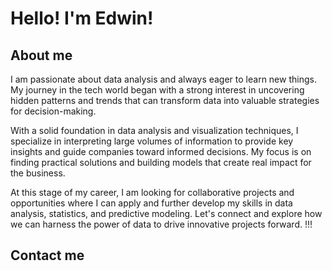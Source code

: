 # Hello!  I'm Edwin! 


## About me
I am passionate about data analysis and always eager to learn new things. My journey in the tech world began with a strong interest in uncovering hidden patterns and trends that can transform data into valuable strategies for decision-making.

With a solid foundation in data analysis and visualization techniques, I specialize in interpreting large volumes of information to provide key insights and guide companies toward informed decisions. My focus is on finding practical solutions and building models that create real impact for the business.

At this stage of my career, I am looking for collaborative projects and opportunities where I can apply and further develop my skills in data analysis, statistics, and predictive modeling. Let's connect and explore how we can harness the power of data to drive innovative projects forward.
!!!

## Contact me
